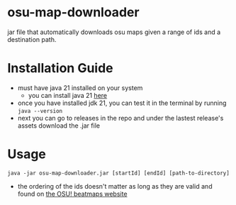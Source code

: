 # osu-map-downloader
jar file that automatically downloads osu maps given a range of ids and a destination path.

# Installation Guide
- must have java 21 installed on your system
  - you can install java 21 [here](https://www.oracle.com/java/technologies/downloads/)
- once you have installed jdk 21, you can test it in the terminal by running `java --version`
- next you can go to releases in the repo and under the lastest release's assets download the .jar file

# Usage

```jshell
java -jar osu-map-downloader.jar [startId] [endId] [path-to-directory]
```
- the ordering of the ids doesn't matter as long as they are valid and found on [the OSU! beatmaps website](https://osu.ppy.sh/beatmaps/packs)

